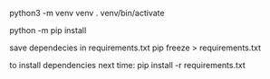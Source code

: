 python3 -m venv venv
. venv/bin/activate

python -m pip install 

save dependecies in requirements.txt
pip freeze > requirements.txt

to install dependencies next time:
pip install -r requirements.txt